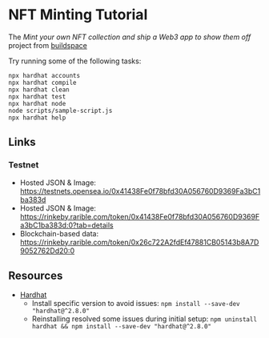 # NFT Minting Tutorial

The _Mint your own NFT collection and ship a Web3 app to show them off_ project from [buildspace](https://buildspace.so/)

Try running some of the following tasks:

```shell
npx hardhat accounts
npx hardhat compile
npx hardhat clean
npx hardhat test
npx hardhat node
node scripts/sample-script.js
npx hardhat help
```

## Links

### Testnet
* Hosted JSON & Image: https://testnets.opensea.io/0x41438Fe0f78bfd30A056760D9369Fa3bC1ba383d
* Hosted JSON & Image: https://rinkeby.rarible.com/token/0x41438Fe0f78bfd30A056760D9369Fa3bC1ba383d:0?tab=details
* Blockchain-based data: https://rinkeby.rarible.com/token/0x26c722A2fdEf47881CB05143b8A7D9052762Dd20:0

## Resources
* [Hardhat](https://hardhat.org/getting-started/)
  * Install specific version to avoid issues: `npm install --save-dev "hardhat@^2.8.0"`
  * Reinstalling resolved some issues during initial setup: `npm uninstall hardhat && npm install --save-dev "hardhat@^2.8.0"` 
